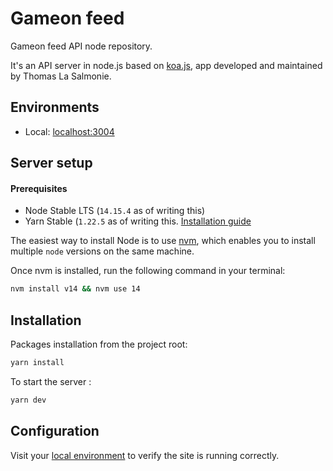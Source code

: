 # Gameon feed

Gameon feed API node repository.

It's an API server in node.js based on [koa.js](http://koajs.com/), app developed and maintained by Thomas La Salmonie.

## Environments

- Local: [localhost:3004](http://localhost:3004/)

## Server setup

#### Prerequisites

* Node Stable LTS (`14.15.4` as of writing this)
* Yarn Stable (`1.22.5` as of writing this. [Installation guide](https://yarnpkg.com/en/docs/install)

The easiest way to install Node is to use [nvm](https://github.com/creationix/nvm), which enables you to install multiple `node` versions on the same machine.

Once nvm is installed, run the following command in your terminal:

```sh
nvm install v14 && nvm use 14
```

## Installation

Packages installation from the project root:

```sh
yarn install
```

To start the server :

```sh
yarn dev
```

## Configuration

Visit your [local environment](http://localhost:3004/) to verify the site is running correctly.
